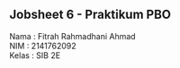 ## Jobsheet 6 - Praktikum PBO

Nama    : Fitrah Rahmadhani Ahmad  
NIM     : 2141762092  
Kelas   : SIB 2E
